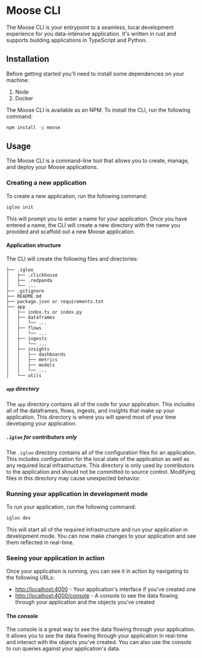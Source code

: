 # Moose CLI

The Moose CLI is your entrypoint to a seamless, local development experience for you data-intensive application. It's written in rust and supports building applications in TypeScript and Python.

## Installation

Before getting started you'll need to install some dependencies on your machine:

1. Node
2. Docker

The Moose CLI is available as an NPM. To install the CLI, run the following command:

```bash
npm install -g moose
```

## Usage

The Moose CLI is a command-line tool that allows you to create, manage, and deploy your Moose applications.

### Creating a new application

To create a new application, run the following command:

```bash
igloo init
```

This will prompt you to enter a name for your application. Once you have entered a name, the CLI will create a new directory with the name you provided and scaffold out a new Moose application.

#### Application structure

The CLI will create the following files and directories:

```
├── .igloo
│   ├── .clickhouse
│   ├── .redpanda
│   └── ...
├── .gitignore
├── README.md
├── package.json or requirements.txt
├── app
│   ├── index.ts or index.py
│   ├── dataframes
│   │   └── ...
│   ├── flows
│   │   └── ...
│   ├── ingests
│   │   └── ...
│   ├── insights
│   │   ├── dashboards
│   │   ├── metrics
│   │   ├── models
│   │   └── ...
│   └── utils
```

##### `app` directory

The `app` directory contains all of the code for your application. This includes all of the dataframes, flows, ingests, and insights that make up your application. This directory is where you will spend most of your time developing your application.

##### `.igloo` for contributors only

The `.igloo` directory contains all of the configuration files for an application. This includes configuration for the local state of the application as well as any required local infrastructure. This directory is only used by contributors to the application and should not be committed to source control. Modifying files in this directory may cause unexpected behavior.

### Running your application in development mode

To run your application, run the following command:

```bash
igloo dev
```

This will start all of the required infrastructure and run your application in development mode. You can now make changes to your application and see them reflected in real-time.

### Seeing your application in action

Once your application is running, you can see it in action by navigating to the following URLs:

- [http://localhost:4000](http://localhost:4000) - Your application's interface if you've created one
- [http://localhost:4000/console](http://localhost:4000/console) - A console to see the data flowing through your application and the objects you've created

#### The console

The console is a great way to see the data flowing through your application. It allows you to see the data flowing through your application in real-time and interact with the objects you've created. You can also use the console to run queries against your application's data.
